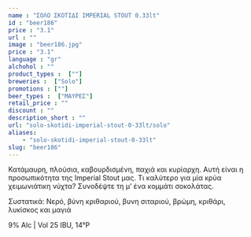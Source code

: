 ```yaml
---
name : "ΣΟΛΟ ΣΚΟΤΙΔΙ IMPERIAL STOUT 0.33lt"
id : "beer186"
price : "3.1"
url : ""
image : "beer186.jpg"
price : "3.1"
language : "gr"
alchohol : ""
product_types :  [""]
breweries :  ["Solo"]
promotions : [""]
beer_types :  ["ΜΑΥΡΕΣ"]
retail_price : ""
discount : ""
description_short : ""
url: "solo-skotidi-imperial-stout-0-33lt/solo"
aliases: 
    - "solo-skotidi-imperial-stout-0-33lt"
slug: "beer186"
---
```


Κατάμαυρη, πλούσια, καβουρδισμένη, παχιά και κυρίαρχη. Αυτή είναι η προσωπικότητα της Imperial Stout μας. Τι καλύτερο για μία κρύα χειμωνιάτικη νύχτα? Συνοδέψτε τη μ’ ένα κομμάτι σοκολάτας.

Συστατικά: Νερό, βύνη κριθαριού, βυνη σιταριού, βρώμη, κριθάρι, λυκίσκος και μαγιά

9% Alc | Vol 25 IBU, 14°P